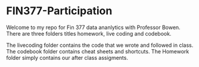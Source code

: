 # FIN377-Participation

Welcome to my repo for Fin 377 data ananlytics with Professor Bowen. There are three folders titles homework, live coding and codebook. 

The livecoding folder contains the code that we wrote and followed in class. The codebook folder contains cheat sheets and shortcuts. The Homework folder simply contains our after class assigments. 